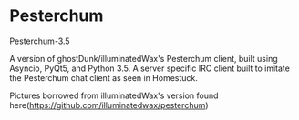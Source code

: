# Pesterchum
Pesterchum-3.5

A version of ghostDunk/illuminatedWax's Pesterchum client, built using Asyncio, PyQt5, and Python 3.5.
A server specific IRC client built to imitate the Pesterchum chat client as seen in Homestuck.

Pictures borrowed from illuminatedWax's version found here(https://github.com/illuminatedwax/pesterchum)
